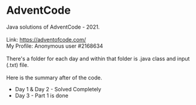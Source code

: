 # AdventCode
Java solutions of AdventCode - 2021. 
<br>
<br>
Link: https://adventofcode.com/
<br>
My Profile: Anonymous user #2168634
<br><br>
There's a folder for each day and within that folder is .java class and input (.txt) file.
<br><br>
Here is the summary after of the code.
<ul>
  <li>Day 1 & Day 2 - Solved Completely</li>
  <li>Day 3 - Part 1 is done </li>
</ul>

